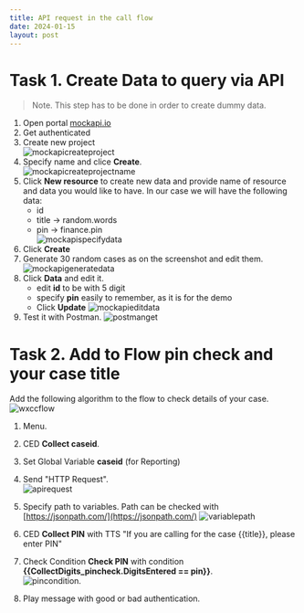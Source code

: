 ```yaml
---
title: API request in the call flow
date: 2024-01-15
layout: post
---
```


# Task 1. Create Data to query via API

> Note. This step has to be done in order to create dummy data.

1. Open portal [mockapi.io](mockapi.io)
2. Get authenticated
3. Create new project  
![mockapicreateproject](/assets/images/APIflow/mockapicreateproject.png)
4. Specify name and clice **Create**.  
![mockapicreateprojectname](/assets/images/APIflow/mockapicreateprojectname.png)
5. Click **New resource** to create new data and provide name of resource and data you would like to have. In our case we will have the following data:
	* id
	* title -> random.words
	* pin -> finance.pin  
![mockapispecifydata](/assets/images/APIflow/mockapispecifydata.png)
6. Click **Create**
7. Generate 30 random cases as on the screenshot and edit them.  
![mockapigeneratedata](/assets/images/APIflow/mockapigeneratedata.png)
8. Click **Data** and edit it.
	* edit **id** to be with 5 digit 
	* specify **pin** easily to remember, as it is for the demo
	* Click **Update**
![mockapieditdata](/assets/images/APIflow/mockapieditdata.png) 
9. Test it with Postman. 
![postmanget](/assets/images/APIflow/postmanget.png) 

# Task 2. Add to Flow pin check and your case title

Add the following algorithm to the flow to check details of your case.
![wxccflow](/assets/images/APIflow/wxccflow.png) 

1. Menu. 
2. CED **Collect caseid**. 
3. Set Global Variable **caseid** (for Reporting)
4. Send "HTTP Request".  
![apirequest](/assets/images/APIflow/apirequest.png)
5. Specify path to variables. Path can be checked with [https://jsonpath.com/](https://jsonpath.com/)
![variablepath](/assets/images/APIflow/variablepath.png)
6. CED **Collect PIN** with TTS "If you are calling for the case {{title}}, please enter PIN"
7. Check Condition **Check PIN** with condition **{{CollectDigits_pincheck.DigitsEntered == pin}}**.   
![pincondition](/assets/images/APIflow/pincondition.png). 

8. Play message with good or bad authentication.
